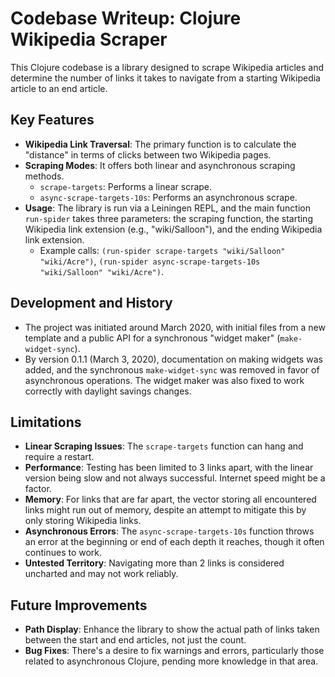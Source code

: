 # Codebase Writeup: Clojure Wikipedia Scraper

This Clojure codebase is a library designed to scrape Wikipedia articles and determine the number of links it takes to navigate from a starting Wikipedia article to an end article.

## Key Features

-   **Wikipedia Link Traversal**: The primary function is to calculate the "distance" in terms of clicks between two Wikipedia pages.
-   **Scraping Modes**: It offers both linear and asynchronous scraping methods.
    -   `scrape-targets`: Performs a linear scrape.
    -   `async-scrape-targets-10s`: Performs an asynchronous scrape.
-   **Usage**: The library is run via a Leiningen REPL, and the main function `run-spider` takes three parameters: the scraping function, the starting Wikipedia link extension (e.g., "wiki/Salloon"), and the ending Wikipedia link extension.
    -   Example calls: `(run-spider scrape-targets "wiki/Salloon" "wiki/Acre")`, `(run-spider async-scrape-targets-10s "wiki/Salloon" "wiki/Acre")`.

## Development and History

-   The project was initiated around March 2020, with initial files from a new template and a public API for a synchronous "widget maker" (`make-widget-sync`).
-   By version 0.1.1 (March 3, 2020), documentation on making widgets was added, and the synchronous `make-widget-sync` was removed in favor of asynchronous operations. The widget maker was also fixed to work correctly with daylight savings changes.

## Limitations

-   **Linear Scraping Issues**: The `scrape-targets` function can hang and require a restart.
-   **Performance**: Testing has been limited to 3 links apart, with the linear version being slow and not always successful. Internet speed might be a factor.
-   **Memory**: For links that are far apart, the vector storing all encountered links might run out of memory, despite an attempt to mitigate this by only storing Wikipedia links.
-   **Asynchronous Errors**: The `async-scrape-targets-10s` function throws an error at the beginning or end of each depth it reaches, though it often continues to work.
-   **Untested Territory**: Navigating more than 2 links is considered uncharted and may not work reliably.

## Future Improvements

-   **Path Display**: Enhance the library to show the actual path of links taken between the start and end articles, not just the count.
-   **Bug Fixes**: There's a desire to fix warnings and errors, particularly those related to asynchronous Clojure, pending more knowledge in that area.
